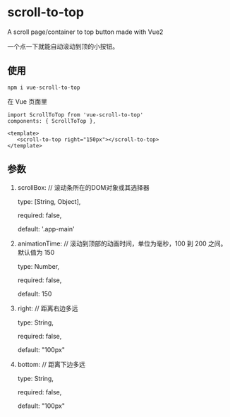 # scroll-to-top
A scroll page/container to top button made with Vue2

一个点一下就能自动滚动到顶的小按钮。


## 使用

```
npm i vue-scroll-to-top
```

在 Vue 页面里

```
import ScrollToTop from 'vue-scroll-to-top'
components: { ScrollToTop },

<template>
   <scroll-to-top right="150px"></scroll-to-top>
</template>
```

## 参数

1. scrollBox: // 滚动条所在的DOM对象或其选择器

    type: [String, Object],

    required: false,
    
    default: '.app-main'
    
2. animationTime: // 滚动到顶部的动画时间，单位为毫秒，100 到 200 之间。默认值为 150
    
    type: Number,
    
    required: false,
    
    default: 150
    
3. right: // 距离右边多远
    
    type: String,
    
    required: false,
    
    default: "100px"
    
4. bottom: // 距离下边多远
    
    type: String,
    
    required: false,
    
    default: "100px"
    
